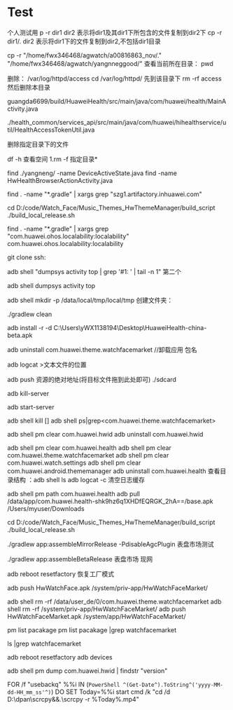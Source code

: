 # Test
个人测试用
p -r dir1 dir2 表示将dir1及其dir1下所包含的文件复制到dir2下
cp -r dir1/. dir2 表示将dir1下的文件复制到dir2,不包括dir1目录


cp -r "/home/fwx346468/agwatch/a00816863_nov/."  "/home/fwx346468/agwatch/yangnneggood/"
查看当前所在目录：
pwd

删除： /var/log/httpd/access
cd /var/log/httpd/   先到该目录下
rm -rf access                  然后删除本目录

guangda6699/build/HuaweiHealth/src/main/java/com/huawei/health/MainActivity.java

./health_common/services_api/src/main/java/com/huawei/hihealthservice/util/HealthAccessTokenUtil.java


删除指定目录下的文件


df -h  查看空间
1.rm -f 指定目录*

find ./yangneng/ -name DeviceActiveState.java
find -name HwHealthBrowserActionActivity.java

find . -name "*.gradle" | xargs grep "szg1.artifactory.inhuawei.com"

 cd D:/code/Watch_Face/Music_Themes_HwThemeManager/build_script
./build_local_release.sh

find . -name "*.gradle" | xargs grep "com.huawei.ohos.localability:localability"
com.huawei.ohos.localability:localability

git clone ssh:




adb shell "dumpsys activity top | grep '#1: ' | tail -n 1"  第二个


adb shell dumpsys activity top

adb shell mkdir -p /data/local/tmp/local/tmp  创建文件夹：


./gradlew clean

adb install -r -d C:\Users\yWX1138194\Desktop\HuaweiHealth-china-beta.apk

adb uninstall com.huawei.theme.watchfacemarket //卸载应用 包名

adb logcat >文本文件的位置

adb push 资源的绝对地址(将目标文件拖到此处即可)  ./sdcard

adb kill-server

adb start-server

adb shell kill []
adb shell ps|grep<com.huawei.theme.watchfacemarket>

adb shell pm clear com.huawei.hwid
adb uninstall com.huawei.hwid

adb shell pm clear com.huawei.health 
adb shell pm clear com.huawei.theme.watchfacemarket
adb shell pm clear com.huawei.watch.settings
adb shell pm clear com.huawei.android.thememanager
adb uninstall com.huawei.health 
查看目录结构 ：adb shell ls
adb logcat -c  清空日志缓存  

adb shell pm path com.huawei.health
adb pull /data/app/com.huawei.health-shk9hz6q1XHDfEQRGK_2hA==/base.apk /Users/myuser/Downloads



 cd D:/code/Watch_Face/Music_Themes_HwThemeManager/build_script
./build_local_release.sh


./gradlew app:assembleMirrorRelease -PdisableAgcPlugin   表盘市场测试

./gradlew app:assembleBetaRelease  表盘市场 现网

adb reboot resetfactory   恢复工厂模式
  
adb push HwWatchFace.apk /system/priv-app/HwWatchFaceMarket/

adb shell rm -rf /data/user_de/0/com.huawei.theme.watchfacemarket
adb shell rm -rf  /system/priv-app/HwWatchFaceMarket/
adb push HwWatchFaceMarket.apk /system/app/HwWatchFaceMarket/


pm list pacakage
pm list pacakage |grep   watchfacemarket

ls |grep   watchfacemarket

adb reboot resetfactory
adb devices

adb shell pm dump com.huawei.hwid | findstr "version"

FOR /f "usebackq" %%i IN (`PowerShell ^(Get-Date^).ToString^('yyyy-MM-dd-HH_mm_ss'^)`) DO SET Today=%%i
start cmd  /k "cd /d D:\dpan\scrcpy&&.\scrcpy -r %Today%.mp4"

